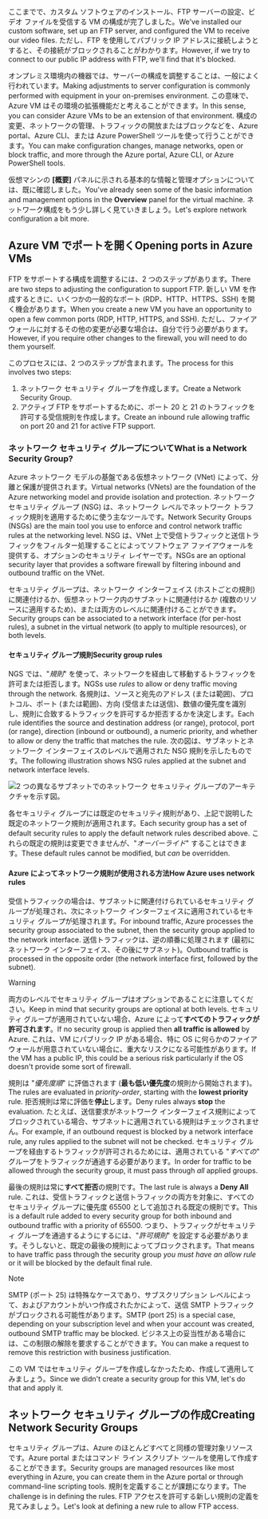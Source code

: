<span data-ttu-id="c7b5e-101">ここまでで、カスタム ソフトウェアのインストール、FTP サーバーの設定、ビデオ ファイルを受信する VM の構成が完了しました。</span><span class="sxs-lookup"><span data-stu-id="c7b5e-101">We've installed our custom software, set up an FTP server, and configured the VM to receive our video files.</span></span> <span data-ttu-id="c7b5e-102">ただし、FTP を使用してパブリック IP アドレスに接続しようとすると、その接続がブロックされることがわかります。</span><span class="sxs-lookup"><span data-stu-id="c7b5e-102">However, if we try to connect to our public IP address with FTP, we'll find that it's blocked.</span></span> 

<span data-ttu-id="c7b5e-103">オンプレミス環境内の機器では、サーバーの構成を調整することは、一般によく行われています。</span><span class="sxs-lookup"><span data-stu-id="c7b5e-103">Making adjustments to server configuration is commonly performed with equipment in your on-premises environment.</span></span> <span data-ttu-id="c7b5e-104">この意味で、Azure VM はその環境の拡張機能だと考えることができます。</span><span class="sxs-lookup"><span data-stu-id="c7b5e-104">In this sense, you can consider Azure VMs to be an extension of that environment.</span></span> <span data-ttu-id="c7b5e-105">構成の変更、ネットワークの管理、トラフィックの開放またはブロックなどを、Azure portal、Azure CLI、または Azure PowerShell ツールを使って行うことができます。</span><span class="sxs-lookup"><span data-stu-id="c7b5e-105">You can make configuration changes, manage networks, open or block traffic, and more through the Azure portal, Azure CLI, or Azure PowerShell tools.</span></span>

<span data-ttu-id="c7b5e-106">仮想マシンの **[概要]** パネルに示される基本的な情報と管理オプションについては、既に確認しました。</span><span class="sxs-lookup"><span data-stu-id="c7b5e-106">You've already seen some of the basic information and management options in the **Overview** panel for the virtual machine.</span></span> <span data-ttu-id="c7b5e-107">ネットワーク構成をもう少し詳しく見ていきましょう。</span><span class="sxs-lookup"><span data-stu-id="c7b5e-107">Let's explore network configuration a bit more.</span></span>

## <a name="opening-ports-in-azure-vms"></a><span data-ttu-id="c7b5e-108">Azure VM でポートを開く</span><span class="sxs-lookup"><span data-stu-id="c7b5e-108">Opening ports in Azure VMs</span></span>

<!-- TODO: Azure portal is inconsistent here in applying the NSG.
By default, new VMs are locked down. 

Apps can make outgoing requests, but the only inbound traffic allowed is from the virtual network (e.g. other resources on the same local network), and from Azure's Load Balancer (probe checks). -->

<span data-ttu-id="c7b5e-109">FTP をサポートする構成を調整するには、2 つのステップがあります。</span><span class="sxs-lookup"><span data-stu-id="c7b5e-109">There are two steps to adjusting the configuration to support FTP.</span></span> <span data-ttu-id="c7b5e-110">新しい VM を作成するときに、いくつかの一般的なポート (RDP、HTTP、HTTPS、SSH) を開く機会があります。</span><span class="sxs-lookup"><span data-stu-id="c7b5e-110">When you create a new VM you have an opportunity to open a few common ports (RDP, HTTP, HTTPS, and SSH).</span></span> <span data-ttu-id="c7b5e-111">ただし、ファイアウォールに対するその他の変更が必要な場合は、自分で行う必要があります。</span><span class="sxs-lookup"><span data-stu-id="c7b5e-111">However, if you require other changes to the firewall, you will need to do them yourself.</span></span>

<span data-ttu-id="c7b5e-112">このプロセスには、2 つのステップが含まれます。</span><span class="sxs-lookup"><span data-stu-id="c7b5e-112">The process for this involves two steps:</span></span>

1. <span data-ttu-id="c7b5e-113">ネットワーク セキュリティ グループを作成します。</span><span class="sxs-lookup"><span data-stu-id="c7b5e-113">Create a Network Security Group.</span></span>
2. <span data-ttu-id="c7b5e-114">アクティブ FTP をサポートするために、ポート 20 と 21 のトラフィックを許可する受信規則を作成します。</span><span class="sxs-lookup"><span data-stu-id="c7b5e-114">Create an inbound rule allowing traffic on port 20 and 21 for active FTP support.</span></span>

### <a name="what-is-a-network-security-group"></a><span data-ttu-id="c7b5e-115">ネットワーク セキュリティ グループについて</span><span class="sxs-lookup"><span data-stu-id="c7b5e-115">What is a Network Security Group?</span></span>

<span data-ttu-id="c7b5e-116">Azure ネットワーク モデルの基盤である仮想ネットワーク (VNet) によって、分離と保護が提供されます。</span><span class="sxs-lookup"><span data-stu-id="c7b5e-116">Virtual networks (VNets) are the foundation of the Azure networking model and provide isolation and protection.</span></span> <span data-ttu-id="c7b5e-117">ネットワーク セキュリティ グループ (NSG) は、ネットワーク レベルでネットワーク トラフィック規則を適用するために使う主なツールです。</span><span class="sxs-lookup"><span data-stu-id="c7b5e-117">Network Security Groups (NSGs) are the main tool you use to enforce and control network traffic rules at the networking level.</span></span> <span data-ttu-id="c7b5e-118">NSG は、VNet 上で受信トラフィックと送信トラフィックをフィルター処理することによってソフトウェア ファイアウォールを提供する、オプションのセキュリティ レイヤーです。</span><span class="sxs-lookup"><span data-stu-id="c7b5e-118">NSGs are an optional security layer that provides a software firewall by filtering inbound and outbound traffic on the VNet.</span></span> 

<span data-ttu-id="c7b5e-119">セキュリティ グループは、ネットワーク インターフェイス (ホストごとの規則) に関連付けるか、仮想ネットワーク内のサブネットに関連付けるか (複数のリソースに適用するため)、または両方のレベルに関連付けることができます。</span><span class="sxs-lookup"><span data-stu-id="c7b5e-119">Security groups can be associated to a network interface (for per-host rules), a subnet in the virtual network (to apply to multiple resources), or both levels.</span></span> 

#### <a name="security-group-rules"></a><span data-ttu-id="c7b5e-120">セキュリティ グループ規則</span><span class="sxs-lookup"><span data-stu-id="c7b5e-120">Security group rules</span></span>

<span data-ttu-id="c7b5e-121">NGS では、"_規則_" を使って、ネットワークを経由して移動するトラフィックを許可または拒否します。</span><span class="sxs-lookup"><span data-stu-id="c7b5e-121">NGSs use _rules_ to allow or deny traffic moving through the network.</span></span> <span data-ttu-id="c7b5e-122">各規則は、ソースと宛先のアドレス (または範囲)、プロトコル、ポート (または範囲)、方向 (受信または送信)、数値の優先度を識別し、規則に合致するトラフィックを許可するか拒否するかを決定します。</span><span class="sxs-lookup"><span data-stu-id="c7b5e-122">Each rule identifies the source and destination address (or range), protocol, port (or range), direction (inbound or outbound), a numeric priority, and whether to allow or deny the traffic that matches the rule.</span></span> <span data-ttu-id="c7b5e-123">次の図は、サブネットとネットワーク インターフェイスのレベルで適用された NSG 規則を示したものです。</span><span class="sxs-lookup"><span data-stu-id="c7b5e-123">The following illustration shows NSG rules applied at the subnet and network interface levels.</span></span>

![2 つの異なるサブネットでのネットワーク セキュリティ グループのアーキテクチャを示す図。](../media/7-nsg-rules.png)

<span data-ttu-id="c7b5e-127">各セキュリティ グループには既定のセキュリティ規則があり、上記で説明した既定のネットワーク規則が適用されます。</span><span class="sxs-lookup"><span data-stu-id="c7b5e-127">Each security group has a set of default security rules to apply the default network rules described above.</span></span> <span data-ttu-id="c7b5e-128">これらの既定の規則は変更できませんが、"_オーバーライド_" することはできます。</span><span class="sxs-lookup"><span data-stu-id="c7b5e-128">These default rules cannot be modified, but _can_ be overridden.</span></span>

#### <a name="how-azure-uses-network-rules"></a><span data-ttu-id="c7b5e-129">Azure によってネットワーク規則が使用される方法</span><span class="sxs-lookup"><span data-stu-id="c7b5e-129">How Azure uses network rules</span></span>

<span data-ttu-id="c7b5e-130">受信トラフィックの場合は、サブネットに関連付けられているセキュリティ グループが処理され、次にネットワーク インターフェイスに適用されているセキュリティ グループが処理されます。</span><span class="sxs-lookup"><span data-stu-id="c7b5e-130">For inbound traffic, Azure processes the security group associated to the subnet, then the security group applied to the network interface.</span></span> <span data-ttu-id="c7b5e-131">送信トラフィックは、逆の順番に処理されます (最初にネットワーク インターフェイス、その後にサブネット)。</span><span class="sxs-lookup"><span data-stu-id="c7b5e-131">Outbound traffic is processed in the opposite order (the network interface first, followed by the subnet).</span></span>

> [!WARNING]
> <span data-ttu-id="c7b5e-132">両方のレベルでセキュリティ グループはオプションであることに注意してください。</span><span class="sxs-lookup"><span data-stu-id="c7b5e-132">Keep in mind that security groups are optional at both levels.</span></span> <span data-ttu-id="c7b5e-133">セキュリティ グループが適用されていない場合、Azure によって**すべてのトラフィックが許可されます**。</span><span class="sxs-lookup"><span data-stu-id="c7b5e-133">If no security group is applied then **all traffic is allowed** by Azure.</span></span> <span data-ttu-id="c7b5e-134">これは、VM にパブリック IP がある場合、特に OS に何らかのファイアウォールが用意されていない場合に、重大なリスクになる可能性があります。</span><span class="sxs-lookup"><span data-stu-id="c7b5e-134">If the VM has a public IP, this could be a serious risk particularly if the OS doesn't provide some sort of firewall.</span></span>

<span data-ttu-id="c7b5e-135">規則は "_優先度順_" に評価されます (**最も低い優先度**の規則から開始されます)。</span><span class="sxs-lookup"><span data-stu-id="c7b5e-135">The rules are evaluated in _priority-order_, starting with the **lowest priority** rule.</span></span> <span data-ttu-id="c7b5e-136">拒否規則は常に評価を**停止**します。</span><span class="sxs-lookup"><span data-stu-id="c7b5e-136">Deny rules always **stop** the evaluation.</span></span> <span data-ttu-id="c7b5e-137">たとえば、送信要求がネットワーク インターフェイス規則によってブロックされている場合、サブネットに適用されている規則はチェックされません。</span><span class="sxs-lookup"><span data-stu-id="c7b5e-137">For example, if an outbound request is blocked by a network interface rule, any rules applied to the subnet will not be checked.</span></span> <span data-ttu-id="c7b5e-138">セキュリティ グループを経由するトラフィックが許可されるためには、適用されている "_すべての_" グループをトラフィックが通過する必要があります。</span><span class="sxs-lookup"><span data-stu-id="c7b5e-138">In order for traffic to be allowed through the security group, it must pass through _all_ applied groups.</span></span>

<span data-ttu-id="c7b5e-139">最後の規則は常に**すべて拒否**の規則です。</span><span class="sxs-lookup"><span data-stu-id="c7b5e-139">The last rule is always a **Deny All** rule.</span></span> <span data-ttu-id="c7b5e-140">これは、受信トラフィックと送信トラフィックの両方を対象に、すべてのセキュリティ グループに優先度 65500 として追加される既定の規則です。</span><span class="sxs-lookup"><span data-stu-id="c7b5e-140">This is a default rule added to every security group for both inbound and outbound traffic with a priority of 65500.</span></span> <span data-ttu-id="c7b5e-141">つまり、トラフィックがセキュリティ グループを通過するようにするには、"_許可規則_" を設定する必要があります。そうしないと、既定の最後の規則によってブロックされます。</span><span class="sxs-lookup"><span data-stu-id="c7b5e-141">That means to have traffic pass through the security group _you must have an allow rule_ or it will be blocked by the default final rule.</span></span>

> [!NOTE]
> <span data-ttu-id="c7b5e-142">SMTP (ポート 25) は特殊なケースであり、サブスクリプション レベルによって、およびアカウントがいつ作成されたかによって、送信 SMTP トラフィックがブロックされる可能性があります。</span><span class="sxs-lookup"><span data-stu-id="c7b5e-142">SMTP (port 25) is a special case, depending on your subscription level and when your account was created, outbound SMTP traffic may be blocked.</span></span> <span data-ttu-id="c7b5e-143">ビジネス上の妥当性がある場合には、この制限の解除を要求することができます。</span><span class="sxs-lookup"><span data-stu-id="c7b5e-143">You can make a request to remove this restriction with business justification.</span></span>

<span data-ttu-id="c7b5e-144">この VM ではセキュリティ グループを作成しなかったため、作成して適用してみましょう。</span><span class="sxs-lookup"><span data-stu-id="c7b5e-144">Since we didn't create a security group for this VM, let's do that and apply it.</span></span>

## <a name="creating-network-security-groups"></a><span data-ttu-id="c7b5e-145">ネットワーク セキュリティ グループの作成</span><span class="sxs-lookup"><span data-stu-id="c7b5e-145">Creating Network Security Groups</span></span>

<span data-ttu-id="c7b5e-146">セキュリティ グループは、Azure のほとんどすべてと同様の管理対象リソースです。Azure portal またはコマンド ライン スクリプト ツールを使用して作成することができます。</span><span class="sxs-lookup"><span data-stu-id="c7b5e-146">Security groups are managed resources like most everything in Azure, you can create them in the Azure portal or through command-line scripting tools.</span></span> <span data-ttu-id="c7b5e-147">規則を定義することが課題になります。</span><span class="sxs-lookup"><span data-stu-id="c7b5e-147">The challenge is in defining the rules.</span></span> <span data-ttu-id="c7b5e-148">FTP アクセスを許可する新しい規則の定義を見てみましょう。</span><span class="sxs-lookup"><span data-stu-id="c7b5e-148">Let's look at defining a new rule to allow FTP access.</span></span>